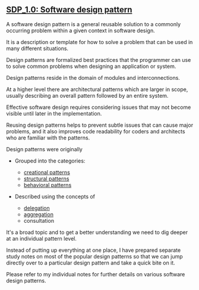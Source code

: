 [SDP\_1.0: Software design pattern](https://en.wikipedia.org/wiki/Software_design_pattern)
----------

A software design pattern is a general reusable solution to a commonly occurring problem within a given context in software design.

It is a description or template for how to solve a problem that can be used in many different situations.

Design patterns are formalized best practices that the programmer can use to solve common problems when designing an application or system.

Design patterns reside in the domain of modules and interconnections.

At a higher level there are architectural patterns which are larger in scope, usually describing an overall pattern followed by an entire system.

Effective software design requires considering issues that may not become visible until later in the implementation.

Reusing design patterns helps to prevent subtle issues that can cause major problems, and it also improves code readability for coders and architects who are familiar with the patterns.

Design patterns were originally
-	Grouped into the categories:
    -  [creational patterns](https://en.wikipedia.org/wiki/Creational_pattern)
    -  [structural patterns](https://en.wikipedia.org/wiki/Structural_pattern)
    -  [behavioral patterns](https://en.wikipedia.org/wiki/Behavioral_pattern)

-	Described using the concepts of
    -  [delegation](https://en.wikipedia.org/wiki/Delegation_(programming))
    -  [aggregation](https://en.wikipedia.org/wiki/Aggregation_(object-oriented_programming))
    -  consultation

It's a broad topic and to get a better understanding we need to dig deeper at an individual pattern level. 

Instead of putting up everything at one place, I have prepared separate study notes on most of the popular design patterns so that we can jump directly over to a particular design pattern and take a quick bite on it. 

Please refer to my individual notes for further details on various software design patterns.
